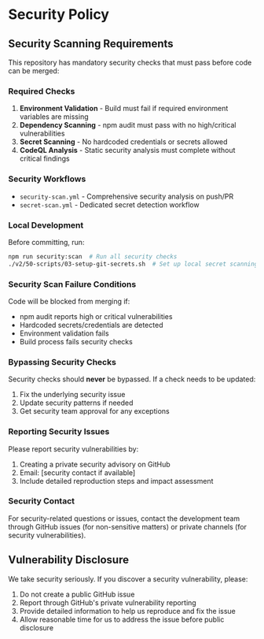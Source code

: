 # Security Policy

## Security Scanning Requirements

This repository has mandatory security checks that must pass before code can be merged:

### Required Checks

1. **Environment Validation** - Build must fail if required environment variables are missing
2. **Dependency Scanning** - npm audit must pass with no high/critical vulnerabilities
3. **Secret Scanning** - No hardcoded credentials or secrets allowed
4. **CodeQL Analysis** - Static security analysis must complete without critical findings

### Security Workflows

- `security-scan.yml` - Comprehensive security analysis on push/PR
- `secret-scan.yml` - Dedicated secret detection workflow

### Local Development

Before committing, run:
```bash
npm run security:scan  # Run all security checks
./v2/50-scripts/03-setup-git-secrets.sh  # Set up local secret scanning
```

### Security Scan Failure Conditions

Code will be blocked from merging if:
- npm audit reports high or critical vulnerabilities
- Hardcoded secrets/credentials are detected
- Environment validation fails
- Build process fails security checks

### Bypassing Security Checks

Security checks should **never** be bypassed. If a check needs to be updated:
1. Fix the underlying security issue
2. Update security patterns if needed
3. Get security team approval for any exceptions

### Reporting Security Issues

Please report security vulnerabilities by:
1. Creating a private security advisory on GitHub
2. Email: [security contact if available]
3. Include detailed reproduction steps and impact assessment

### Security Contact

For security-related questions or issues, contact the development team through GitHub issues (for non-sensitive matters) or private channels (for security vulnerabilities).

## Vulnerability Disclosure

We take security seriously. If you discover a security vulnerability, please:
1. Do not create a public GitHub issue
2. Report through GitHub's private vulnerability reporting
3. Provide detailed information to help us reproduce and fix the issue
4. Allow reasonable time for us to address the issue before public disclosure
